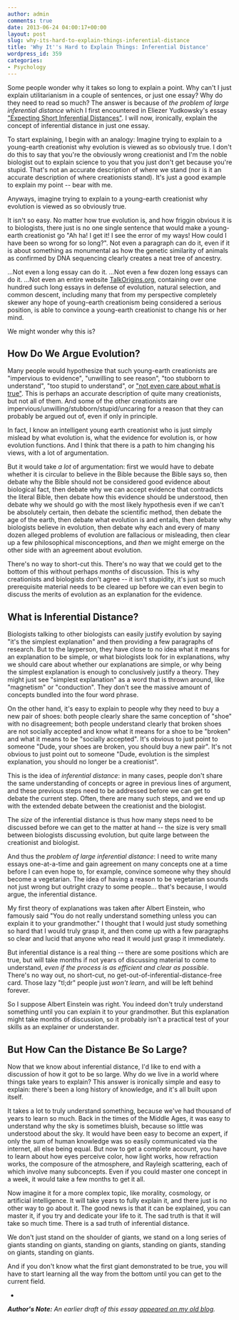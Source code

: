 ```yaml
---
author: admin
comments: true
date: 2013-06-24 04:00:17+00:00
layout: post
slug: why-its-hard-to-explain-things-inferential-distance
title: 'Why It''s Hard to Explain Things: Inferential Distance'
wordpress_id: 359
categories:
- Psychology
---
```


Some people wonder why it takes so long to explain a point.  Why can't I just explain utilitarianism in a couple of sentences, or just one essay?  Why do they need to read so much?  The answer is because of _the problem of large inferential distance_ which I first encountered in Eliezer Yudkowsky's essay ["Expecting Short Inferential Distances"](http://lesswrong.com/lw/kg/expecting_short_inferential_distances).  I will now, ironically, explain the concept of inferential distance in just one essay.

To start explaining, I begin with an analogy:  Imagine trying to explain to a young-earth creationist why evolution is viewed as so obviously true.  I don't do this to say that you're the obviously wrong creationist and I'm the noble biologist out to explain science to you that you just don't get because you're stupid.  That's not an accurate description of where we stand (nor is it an accurate description of where creationists stand).  It's just a good example to explain my point -- bear with me.<!-- more -->



Anyways, imagine trying to explain to a young-earth creationist why evolution is viewed as so obviously true.

It isn't so easy.  No matter how true evolution is, and how friggin obvious it is to biologists, there just is no one single sentence that would make a young-earth creationist go "Ah ha!  I get it!  I see the error of my ways!  How could I have been so wrong for so long?".  Not even a paragraph can do it, even if it is about something as monumental as how the genetic similarity of animals as confirmed by DNA sequencing clearly creates a neat tree of ancestry.

...Not even a long essay can do it.  ...Not even a few dozen long essays can do it.  ...Not even an entire website [TalkOrigins.org](http://talkorigins.org/), containing over one hundred such long essays in defense of evolution, natural selection, and common descent, including many that from my perspective completely skewer any hope of young-earth creationism being considered a serious position, is able to convince a young-earth creationist to change his or her mind.

We might wonder why this is?






## How Do We Argue Evolution?


Many people would hypothesize that such young-earth creationists are "impervious to evidence", "unwilling to see reason", "too stubborn to understand", "too stupid to understand", or ["not even care about what is true"](http://gretachristina.typepad.com/greta_christinas_weblog/2010/07/do-you-care-whether-the-things-you-believe-are-true.html).  This is perhaps an accurate description of quite many creationists, but not all of them.  And some of the other creationists are impervious/unwilling/stubborn/stupid/uncaring for a reason that they can probably be argued out of, even if only in principle.

In fact, I know an intelligent young earth creationist who is just simply mislead by what evolution is, what the evidence for evolution is, or how evolution functions.  And I think that there is a path to him changing his views, with a lot of argumentation.

But it would take _a lot_ of argumentation: first we would have to debate whether it is circular to believe in the Bible because the Bible says so, then debate why the Bible should not be considered good evidence about biological fact, then debate why we can accept evidence that contradicts the literal Bible, then debate how this evidence should be understood, then debate why we should go with the most likely hypothesis even if we can't be absolutely certain, then debate the scientific method, then debate the age of the earth, then debate what evolution is and entails, then debate why biologists believe in evolution, then debate why each and every of many dozen alleged problems of evolution are fallacious or misleading, then clear up a few philosophical misconceptions, and _then_ we might emerge on the other side with an agreement about evolution.

There's no way to short-cut this.  There's no way that we could get to the bottom of this without perhaps _months_ of discussion.  This is why creationists and biologists don't agree -- it isn't stupidity, it's just so much prerequisite material needs to be cleared up before we can even begin to discuss the merits of evolution as an explanation for the evidence.






## What is Inferential Distance?


Biologists talking to other biologists can easily justify evolution by saying "it's the simplest explanation" and then providing a few paragraphs of research.  But to the layperson, they have close to no idea what it means for an explanation to be simple, or what biologists look for in explanations, why we should care about whether our explanations are simple, or why being the simplest explanation is enough to conclusively justify a theory.  They might just see "simplest explanation" as a word that is thrown around, like "magnetism" or "conduction".  They don't see the massive amount of concepts bundled into the four word phrase.

On the other hand, it's easy to explain to people why they need to buy a new pair of shoes: both people clearly share the same conception of "shoe" with no disagreement; both people understand clearly that broken shoes are not socially accepted and know what it means for a shoe to be "broken" and what it means to be "socially accepted".  It's obvious to just point to someone "Dude, your shoes are broken, you should buy a new pair".  It's not obvious to just point out to someone "Dude, evolution is the simplest explanation, you should no longer be a creationist".



This is the idea of _inferential distance_: in many cases, people don't share the same understanding of concepts or agree in previous lines of argument, and these previous steps need to be addressed before we can get to debate the current step.  Often, there are many such steps, and we end up with the extended debate between the creationist and the biologist.

The _size_ of the inferential distance is thus how many steps need to be discussed before we can get to the matter at hand -- the size is very small between biologists discussing evolution, but quite large between the creationist and biologist.

And thus the _problem of large inferential distance_: I need to write many essays one-at-a-time and gain agreement on many concepts one at a time before I can even hope to, for example, convince someone why they should become a vegetarian.  The idea of having a reason to be vegetarian sounds not just wrong but outright crazy to some people... that's because, I would argue, the inferential distance.



My first theory of explanations was taken after Albert Einstein, who famously said "You do not really understand something unless you can explain it to your grandmother."  I thought that I would just study something so hard that I would truly grasp it, and then come up with a few paragraphs so clear and lucid that anyone who read it would just grasp it immediately.

But inferential distance is a real thing -- there are some positions which are true, but will take months if not years of discussing material to come to understand, _even if the process is as efficient and clear as possible_.  There's no way out, no short-cut, no get-out-of-inferential-distance-free card.  Those lazy "tl;dr" people just _won't learn_, and will be left behind forever.

So I suppose Albert Einstein was right.  You indeed don't truly understand something until you can explain it to your grandmother.  But this explanation might take months of discussion, so it probably isn't a practical test of your skills as an explainer or understander.






## But How Can the Distance Be So Large?


Now that we know about inferential distance, I'd like to end with a discussion of how it got to be so large.  Why do we live in a world where things take years to explain?  This answer is ironically simple and easy to explain: there's been a long history of knowledge, and it's all built upon itself.

It takes a lot to truly understand something, because we've had thousand of years to learn so much.  Back in the times of the Middle Ages, it was easy to understand why the sky is sometimes bluish, because so little was understood about the sky.  It would have been easy to become an expert, if only the sum of human knowledge was so easily communicated via the internet, all else being equal.  But now to get a complete account, you have to learn about how eyes perceive color, how light works, how refraction works, the composure of the atmosphere, and Rayleigh scattering, each of which involve many subconcepts.  Even if you could master one concept in a week, it would take a few months to get it all.



Now imagine it for a more complex topic, like morality, cosmology, or artificial intelligence.  It will take years to fully explain it, and there just is no other way to go about it.  The good news is that it can be explained, you can master it, if you try and dedicate your life to it.  The sad truth is that it will take so much time.  There is a sad truth of inferential distance.

We don't just stand on the shoulder of giants, we stand on a long series of giants standing on giants, standing on giants, standing on giants, standing on giants, standing on giants.

And if you don't know what the first giant demonstrated to be true, you will have to start learning all the way from the bottom until you can get to the current field.

-

_**Author's Note:** An earlier draft of this essay [appeared on my old blog](http://www.greatplay.net/essays/the-sad-truth-of-inferential-distance)._
